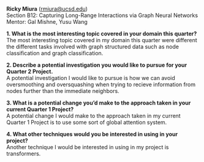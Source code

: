**Ricky Miura** (rmiura@ucsd.edu)  
Section B12: Capturing Long-Range Interactions via Graph Neural Networks  
Mentor: Gal Mishne, Yusu Wang  
  
**1. What is the most interesting topic covered in your domain this quarter?**  
The most interesting topic covered in my domain this quarter were different the different tasks involved with graph structured data such as node classification and graph classification.  
  
**2. Describe a potential investigation you would like to pursue for your Quarter 2 Project.**  
A potential investigation I would like to pursue is how we can avoid oversmoothing and oversquashing when trying to recieve information from nodes further than the immediate neighbors.  
  
**3. What is a potential change you’d make to the approach taken in your current Quarter 1 Project?**  
A potential change I would make to the approach taken in my current Quarter 1 Project is to use some sort of global attention system.  
  
**4. What other techniques would you be interested in using in your project?**  
Another technique I would be interested in using in my project is transformers.
